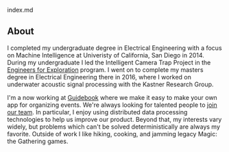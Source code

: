 index.md

## About
I completed my undergraduate degree in Electrical Engineering with a focus on Machine Intelligence at Univeristy of California, San Diego in 2014. During my undergraduate I led the Intelligent Camera Trap Project in the <a href = "http://e4e.ucsd.edu">Engineers for Exploration</a> program. I went on to complete my masters degree in Electrical Engineering there in 2016, where I worked on underwater acoustic signal processing with the Kastner Research Group.

I'm a now working at <a href = "https://guidebook.com"> Guidebook</a> where we make it easy to make your own app for organizing events. We're always looking for talented people to <a href= "https://careers.jobscore.com/careers/guidebook"> join our team</a>. In particular, I enjoy using distributed data processing technologies to help us improve our product. Beyond that, my interests vary widely, but problems which can't be solved deterministically are always my favorite. Outside of work I like hiking, cooking, and jamming legacy Magic: the Gathering games.